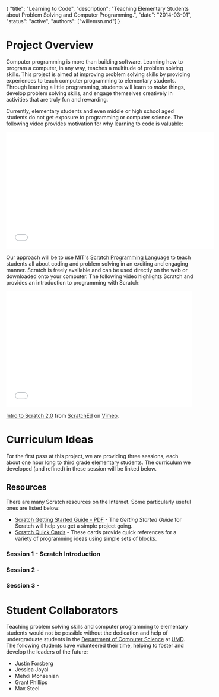 {
	"title": "Learning to Code",
	"description": "Teaching Elementary Students about Problem Solving and Computer Programming.",
	"date": "2014-03-01",
	"status": "active",
	"authors": ["willemsn.md"]
}

Project Overview
================

Computer programming is more than building software. Learning how to program a computer, in any way, teaches a multitude of problem solving skills. This project is aimed at improving problem solving skills by providing experiences
to teach computer programming to elementary students. Through learning a little programming, students will learn to _make_ things, develop problem solving skills, and engage themselves creatively in activities that are truly fun and rewarding.

Currently, elementary students and even middle or high school aged students do not get exposure to programming or computer science. The following video provides motivation for why learning to code is valuable:

<iframe width="560" height="315" src="//www.youtube.com/embed/nKIu9yen5nc" frameborder="0" allowfullscreen></iframe>

Our approach will be to use MIT's [Scratch Programming Language](http://scratch.mit.edu/) to teach students all about coding and problem solving in an exciting and engaging manner.  Scratch is freely available and can be used directly on the web or downloaded onto your computer. The following video highlights Scratch and provides an introduction to programming with Scratch:

<iframe src="//player.vimeo.com/video/65583694?title=0&amp;byline=0&amp;portrait=0" width="500" height="313" frameborder="0" webkitallowfullscreen mozallowfullscreen allowfullscreen></iframe> <p><a href="http://vimeo.com/65583694">Intro to Scratch 2.0</a> from <a href="http://vimeo.com/scratchedteam">ScratchEd</a> on <a href="https://vimeo.com">Vimeo</a>.</p>

Curriculum Ideas
================

For the first pass at this project, we are providing three sessions, each about one hour long to third grade elementary students. The curriculum we developed (and refined) in these session will be linked below.

Resources
---------
There are many Scratch resources on the Internet. Some particularly useful ones are listed below:
* [Scratch Getting Started Guide - PDF](Getting-Started-Guide-Scratch2.pdf) - The _Getting Started Guide_ for Scratch will help you get a simple project going.
* [Scratch Quick Cards](http://scratch.mit.edu/help/cards/) - These cards provide quick references for a variety of programming ideas using simple sets of blocks.

### Session 1 - Scratch Introduction

### Session 2 - 

### Session 3 - 


Student Collaborators
=====================

Teaching problem solving skills and computer programming to elementary students would not be possible without the dedication and help of undergraduate students in the [Department of Computer Science](http://www.d.umn.edu/cs) at [UMD](http://www.d.umn.edu). The following students have volunteered their time, helping to foster and develop the leaders of the future:

* Justin Forsberg
* Jessica Joyal
* Mehdi Mohsenian
* Grant Phillips
* Max Steel


